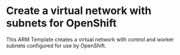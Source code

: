 # Create a virtual network with subnets for OpenShift

This ARM Template creates a virtual network with control and worker subnets configured for use by OpenShift.